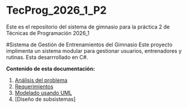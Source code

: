 # TecProg_2026_1_P2
Este es el repositorio del sistema de gimnasio para la práctica 2 de Técnicas de Programación 2026_1

#Sistema de Gestión de Entrenamientos del Gimnasio
Este proyecto implimenta un sistema modular para gestionar usuarios, entrenadores y rutinas. Esta desarrrollado en C#.

**Contenido de esta documentación:**
 1. [Análisis del problema](https://github.com/Pepotepo/TP_2026_1_P2/wiki/1.-An%C3%A1lisis-del-problema)
 2. [Requerimientos](https://github.com/Pepotepo/TP_2026_1_P2/wiki/2.-Requerimientos)
 3. [Modelado usando UML](https://github.com/Pepotepo/TP_2026_1_P2/wiki/3.-Herramientas-empletas)
 4. [Diseño de subsistemas]

